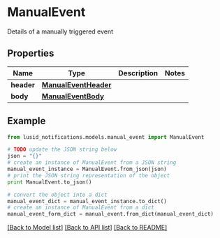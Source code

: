 # ManualEvent

Details of a manually triggered event

## Properties
Name | Type | Description | Notes
------------ | ------------- | ------------- | -------------
**header** | [**ManualEventHeader**](ManualEventHeader.md) |  | 
**body** | [**ManualEventBody**](ManualEventBody.md) |  | 

## Example

```python
from lusid_notifications.models.manual_event import ManualEvent

# TODO update the JSON string below
json = "{}"
# create an instance of ManualEvent from a JSON string
manual_event_instance = ManualEvent.from_json(json)
# print the JSON string representation of the object
print ManualEvent.to_json()

# convert the object into a dict
manual_event_dict = manual_event_instance.to_dict()
# create an instance of ManualEvent from a dict
manual_event_form_dict = manual_event.from_dict(manual_event_dict)
```
[[Back to Model list]](../README.md#documentation-for-models) [[Back to API list]](../README.md#documentation-for-api-endpoints) [[Back to README]](../README.md)


